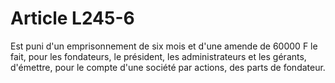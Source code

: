 # Article L245-6

Est puni d'un emprisonnement de six mois et d'une amende de 60000 F le fait, pour les fondateurs, le président, les administrateurs et les gérants, d'émettre, pour le compte d'une société par actions, des parts de fondateur.
